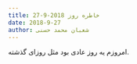 ```yaml
---
title: خاطره روز 2018-9-27
date: 2018-9-27
author: شعبان محمد حسنی
---
```


امروزم یه روز عادی بود مثل روزای گذشته.